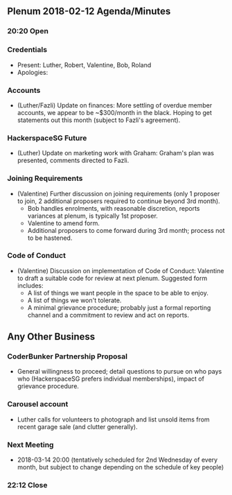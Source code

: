 ## Plenum 2018-02-12 Agenda/Minutes

### 20:20 Open

### Credentials
- Present: Luther, Robert, Valentine, Bob, Roland
- Apologies:

### Accounts
- (Luther/Fazli) Update on finances: More settling of overdue member accounts, we appear to be ~$300/month in the black. Hoping to get statements out this month (subject to Fazli's agreement).

### HackerspaceSG Future
- (Luther) Update on marketing work with Graham: Graham's plan was presented, comments directed to Fazli.

### Joining Requirements
- (Valentine) Further discussion on joining requirements (only 1 proposer to join, 2 additional proposers required to continue beyond 3rd month).
  - Bob handles enrolments, with reasonable discretion, reports variances at plenum, is typically 1st proposer.
  - Valentine to amend form.
  - Additional proposers to come forward during 3rd month; process not to be hastened.

### Code of Conduct
- (Valentine) Discussion on implementation of Code of Conduct: Valentine to draft a suitable code for review at next plenum. Suggested form includes:
  - A list of things we want people in the space to be able to enjoy.
  - A list of things we won't tolerate.
  - A minimal grievance procedure; probably just a formal reporting channel and a commitment to review and act on reports.

## Any Other Business

### CoderBunker Partnership Proposal
- General willingness to proceed; detail questions to pursue on who pays who (HackerspaceSG prefers individual memberships), impact of grievance procedure.

### Carousel account
- Luther calls for volunteers to photograph and list unsold items from recent garage sale (and clutter generally).

### Next Meeting
- 2018-03-14 20:00 (tentatively scheduled for 2nd Wednesday of every month, but subject to change depending on the schedule of key people)

### 22:12 Close
